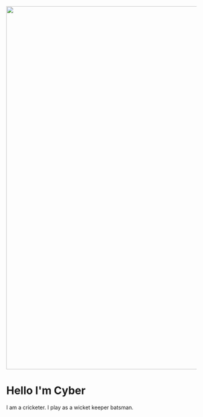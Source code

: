 <html>
  <head>
    <title> </title>
  </head>
  <body>   
<img src="cyber.jpg" width="960" height="960">
    <h1> Hello I'm Cyber </h1>
      <p> I am a cricketer. I play as a wicket keeper batsman. </p>
      </body>
    </html>
